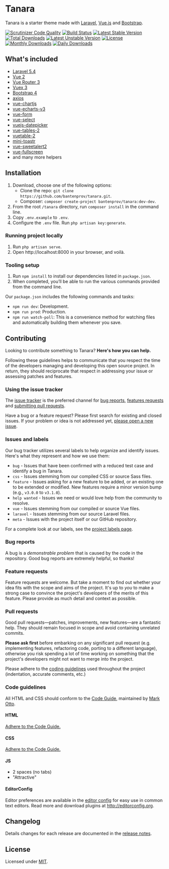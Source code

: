 # Tanara

Tanara is a starter theme made with [Laravel](https://laravel.com), [Vue.js](https://vuejs.org) and [Bootstrap](https://getbootstrap.com).

[![Scrutinizer Code Quality](https://scrutinizer-ci.com/g/bantenprov/tanara/badges/quality-score.png?b=master)](https://scrutinizer-ci.com/g/bantenprov/tanara/?branch=master)
[![Build Status](https://scrutinizer-ci.com/g/bantenprov/tanara/badges/build.png?b=master)](https://scrutinizer-ci.com/g/bantenprov/tanara/build-status/master)
[![Latest Stable Version](https://poser.pugx.org/bantenprov/tanara/v/stable)](https://packagist.org/packages/bantenprov/tanara)
[![Total Downloads](https://poser.pugx.org/bantenprov/tanara/downloads)](https://packagist.org/packages/bantenprov/tanara)
[![Latest Unstable Version](https://poser.pugx.org/bantenprov/tanara/v/unstable)](https://packagist.org/packages/bantenprov/tanara)
[![License](https://poser.pugx.org/bantenprov/tanara/license)](https://packagist.org/packages/bantenprov/tanara)
[![Monthly Downloads](https://poser.pugx.org/bantenprov/tanara/d/monthly)](https://packagist.org/packages/bantenprov/tanara)
[![Daily Downloads](https://poser.pugx.org/bantenprov/tanara/d/daily)](https://packagist.org/packages/bantenprov/tanara)

## What's included

- [Laravel 5.4](https://laravel.com/docs/5.4)
- [Vue 2](https://vuejs.org)
- [Vue Router 3](https://router.vuejs.org)
- [Vuex 3](https://vuex.vuejs.org)
- [Bootstrap 4](https://getbootstrap.com)
- [axios](https://github.com/axios/axios)
- [vue-chartjs](http://vue-chartjs.org)
- [vue-echarts-v3](https://github.com/xlsdg/vue-echarts-v3)
- [vue-form](https://github.com/fergaldoyle/vue-form)
- [vue-select](https://github.com/sagalbot/vue-select)
- [vuejs-datepicker](https://github.com/charliekassel/vuejs-datepicker)
- [vue-tables-2](https://github.com/matfish2/vue-tables-2)
- [vuetable-2](https://github.com/ratiw/vuetable-2)
- [mini-toastr](https://github.com/se-panfilov/mini-toastr)
- [vue-sweetalert2](https://github.com/avil13/vue-sweetalert2)
- [vue-fullscreen](https://github.com/mirari/vue-fullscreen)
- and many more helpers

## Installation

1. Download, choose one of the following options:
   - Clone the repo: `git clone https://github.com/bantenprov/tanara.git`.
   - Composer: `composer create-project bantenprov/tanara:dev-dev`.
2. From the root `/tanara` directory, run `composer install` in the command line.
3. Copy `.env.example` to `.env`.
4. Configure the `.env` file. Run `php artisan key:generate`.

### Running project locally

1. Run `php artisan serve`.
2. Open http://localhost:8000 in your browser, and voilà.

### Tooling setup

1. Run `npm install` to install our dependencies listed in `package.json`.
2. When completed, you’ll be able to run the various commands provided from the command line.

Our `package.json` includes the following commands and tasks:

- `npm run dev`: Development.
- `npm run prod`: Production.
- `npm run watch-poll`: This is a convenience method for watching files and automatically building them whenever you save.

## Contributing

Looking to contribute something to Tanara? **Here's how you can help.**

Following these guidelines helps to communicate that you respect the time of
the developers managing and developing this open source project. In return,
they should reciprocate that respect in addressing your issue or assessing
patches and features.

### Using the issue tracker

The [issue tracker](https://github.com/bantenprov/tanara/issues) is
the preferred channel for [bug reports](#bug-reports), [features requests](#feature-requests)
and [submitting pull requests](#pull-requests).

Have a bug or a feature request? Please first search for existing and closed issues. If your problem or idea is not addressed yet, [please open a new issue](https://github.com/bantenprov/tanara/issues/new).

### Issues and labels

Our bug tracker utilizes several labels to help organize and identify issues. Here's what they represent and how we use them:

- `bug` - Issues that have been confirmed with a reduced test case and identify a bug in Tanara.
- `css` - Issues stemming from our compiled CSS or source Sass files.
- `feature` - Issues asking for a new feature to be added, or an existing one to be extended or modified. New features require a minor version bump (e.g., `v3.0.0` to `v3.1.0`).
- `help wanted` - Issues we need or would love help from the community to resolve.
- `vue` - Issues stemming from our compiled or source Vue files.
- `laravel` - Issues stemming from our source Laravel files.
- `meta` - Issues with the project itself or our GitHub repository.

For a complete look at our labels, see the [project labels page](https://github.com/bantenprov/tanara/labels).

### Bug reports

A bug is a _demonstrable problem_ that is caused by the code in the repository.
Good bug reports are extremely helpful, so thanks!

### Feature requests

Feature requests are welcome. But take a moment to find out whether your idea
fits with the scope and aims of the project. It's up to *you* to make a strong
case to convince the project's developers of the merits of this feature. Please
provide as much detail and context as possible.

### Pull requests

Good pull requests—patches, improvements, new features—are a fantastic
help. They should remain focused in scope and avoid containing unrelated
commits.

**Please ask first** before embarking on any significant pull request (e.g.
implementing features, refactoring code, porting to a different language),
otherwise you risk spending a lot of time working on something that the
project's developers might not want to merge into the project.

Please adhere to the [coding guidelines](#code-guidelines) used throughout the
project (indentation, accurate comments, etc.)

### Code guidelines

All HTML and CSS should conform to the [Code Guide](https://github.com/mdo/code-guide), maintained by [Mark Otto](https://github.com/mdo).

#### HTML

[Adhere to the Code Guide.](http://codeguide.co/#html)

#### CSS

[Adhere to the Code Guide.](http://codeguide.co/#css)

#### JS

- 2 spaces (no tabs)
- "Attractive"

#### EditorConfig

Editor preferences are available in the [editor config](.editorconfig) for easy use in common text editors. Read more and download plugins at <http://editorconfig.org>.

## Changelog

Details changes for each release are documented in the [release notes](https://github.com/bantenprov/tanara/releases).

## License

Licensed under [MIT](LICENSE).
